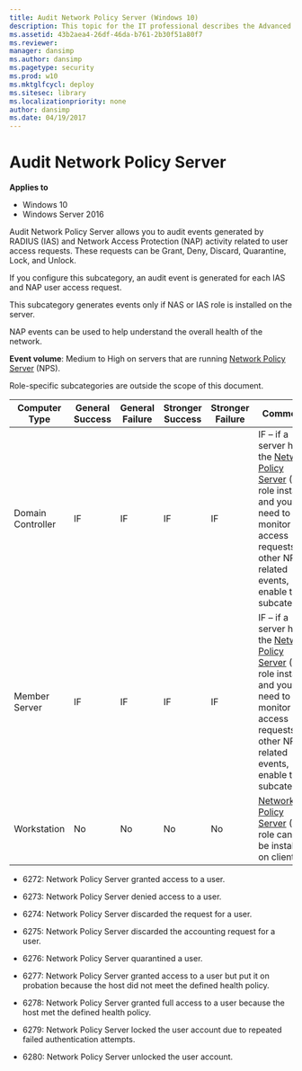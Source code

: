 ```yaml
---
title: Audit Network Policy Server (Windows 10)
description: This topic for the IT professional describes the Advanced Security Audit policy setting, Audit Network Policy Server, which determines whether the operating system generates audit events for RADIUS (IAS) and Network Access Protection (NAP) activity on user access requests (Grant, Deny, Discard, Quarantine, Lock, and Unlock).
ms.assetid: 43b2aea4-26df-46da-b761-2b30f51a80f7
ms.reviewer: 
manager: dansimp
ms.author: dansimp
ms.pagetype: security
ms.prod: w10
ms.mktglfcycl: deploy
ms.sitesec: library
ms.localizationpriority: none
author: dansimp
ms.date: 04/19/2017
---
```


# Audit Network Policy Server

**Applies to**
-   Windows 10
-   Windows Server 2016

Audit Network Policy Server allows you to audit events generated by RADIUS (IAS) and Network Access Protection (NAP) activity related to user access requests. These requests can be Grant, Deny, Discard, Quarantine, Lock, and Unlock.

If you configure this subcategory, an audit event is generated for each IAS and NAP user access request.

This subcategory generates events only if NAS or IAS role is installed on the server.

NAP events can be used to help understand the overall health of the network.

**Event volume**: Medium to High on servers that are running [Network Policy Server](https://msdn.microsoft.com/library/cc732912.aspx) (NPS).

Role-specific subcategories are outside the scope of this document.

| Computer Type     | General Success | General Failure | Stronger Success | Stronger Failure | Comments |
|-------------------|-----------------|-----------------|------------------|------------------|----------|
| Domain Controller | IF              | IF              | IF               | IF               | IF – if a server has the [Network Policy Server](https://msdn.microsoft.com/library/cc732912.aspx) (NPS) role installed and you need to monitor access requests and other NPS-related events, enable this subcategory. |
| Member Server     | IF              | IF              | IF               | IF               | IF – if a server has the [Network Policy Server](https://msdn.microsoft.com/library/cc732912.aspx) (NPS) role installed and you need to monitor access requests and other NPS-related events, enable this subcategory. |
| Workstation       | No              | No              | No               | No               | [Network Policy Server](https://msdn.microsoft.com/library/cc732912.aspx) (NPS) role cannot be installed on client OS. |

- 6272: Network Policy Server granted access to a user.

- 6273: Network Policy Server denied access to a user.

- 6274: Network Policy Server discarded the request for a user.

- 6275: Network Policy Server discarded the accounting request for a user.

- 6276: Network Policy Server quarantined a user.

- 6277: Network Policy Server granted access to a user but put it on probation because the host did not meet the defined health policy.

- 6278: Network Policy Server granted full access to a user because the host met the defined health policy.

- 6279: Network Policy Server locked the user account due to repeated failed authentication attempts.

- 6280: Network Policy Server unlocked the user account.
